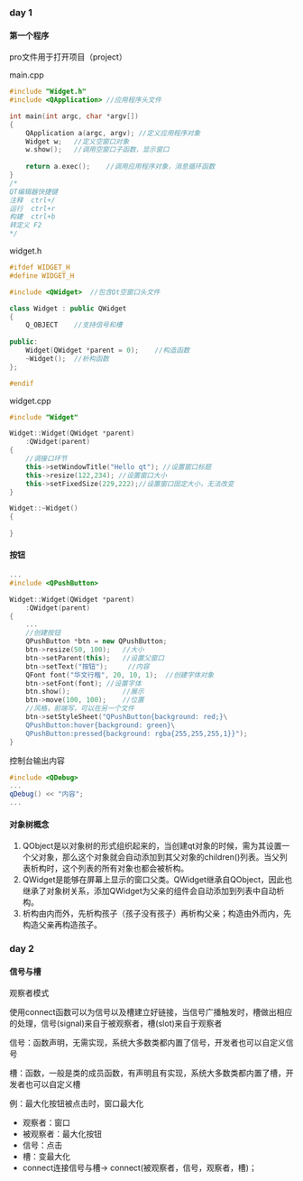 ### day 1

#### 第一个程序

pro文件用于打开项目（project）

main.cpp

~~~c++
#include "Widget.h"
#include <QApplication>	//应用程序头文件

int main(int argc, char *argv[])
{
    QApplication a(argc, argv);	//定义应用程序对象
    Widget w;	//定义空窗口对象
    w.show();	//调用空窗口子函数，显示窗口
    
    return a.exec();	//调用应用程序对象，消息循环函数
}
/*
QT编辑器快捷键
注释	ctrl+/
运行	ctrl+r
构建	ctrl+b
转定义	F2
*/
~~~

widget.h

~~~cpp
#ifdef WIDGET_H
#define WIDGET_H

#include <QWidget>	//包含Qt空窗口头文件

class Widget : public QWidget
{
    Q_OBJECT	//支持信号和槽
        
public:
    Widget(QWidget *parent = 0);	//构造函数
    ~Widget();	//析构函数
};

#endif
~~~

widget.cpp

~~~cpp
#include "Widget"

Widget::Widget(QWidget *parent)
    :QWidget(parent)
{
	//调接口环节     
	this->setWindowTitle("Hello qt"); //设置窗口标题
    this->resize(122,234); //设置窗口大小
    this->setFixedSize(229,222);//设置窗口固定大小，无法改变
}

Widget::~Widget()
{
    
}
~~~

#### 按钮

~~~c++
...
#include <QPushButton>

Widget::Widget(QWidget *parent)
	:QWidget(parent)
{
	...
	//创建按钮
	QPushButton *btn = new QPushButton;
	btn->resize(50, 100);	//大小
	btn->setParent(this);	//设置父窗口
    btn->setText("按钮");		//内容
    QFont font("华文行楷", 20, 10, 1);	//创建字体对象
    btn->setFont(font);	//设置字体
	btn.show();				//展示
    btn->move(100, 100);	//位置
    //风格，前端写，可以在另一个文件
    btn->setStyleSheet("QPushButton{background: red;}\
   	QPushButton:hover{background: green}\
   	QPushButton:pressed{background: rgba{255,255,255,1}}");
}
~~~

控制台输出内容

~~~c++
#include <QDebug>
...
qDebug() << "内容";
...
~~~

#### 对象树概念

1. QObject是以对象树的形式组织起来的，当创建qt对象的时候，需为其设置一个父对象，那么这个对象就会自动添加到其父对象的children()列表。当父列表析构时，这个列表的所有对象也都会被析构。
2. QWidget是能够在屏幕上显示的窗口父类。QWidget继承自QObject，因此也继承了对象树关系，添加QWidget为父亲的组件会自动添加到列表中自动析构。
3. 析构由内而外，先析构孩子（孩子没有孩子）再析构父亲；构造由外而内，先构造父亲再构造孩子。

### day 2

#### 信号与槽

观察者模式

使用connect函数可以为信号以及槽建立好链接，当信号广播触发时，槽做出相应的处理，信号(signal)来自于被观察者，槽(slot)来自于观察者

信号：函数声明，无需实现，系统大多数类都内置了信号，开发者也可以自定义信号

槽：函数，一般是类的成员函数，有声明且有实现，系统大多数类都内置了槽，开发者也可以自定义槽

例：最大化按钮被点击时，窗口最大化

* 观察者：窗口
* 被观察者：最大化按钮
* 信号：点击
* 槽：变最大化
* connect连接信号与槽->  connect(被观察者，信号，观察者，槽)；